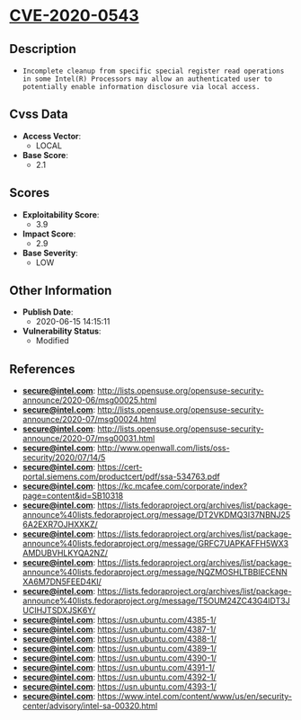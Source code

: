 
# [CVE-2020-0543](http://lists.opensuse.org/opensuse-security-announce/2020-06/msg00025.html)

## Description

- `Incomplete cleanup from specific special register read operations in some Intel(R) Processors may allow an authenticated user to potentially enable information disclosure via local access.`

## Cvss Data

- **Access Vector**:
  - LOCAL
- **Base Score**:
  - 2.1

## Scores

- **Exploitability Score**:
  - 3.9
- **Impact Score**:
  - 2.9
- **Base Severity**:
  - LOW

## Other Information

- **Publish Date**:
  - 2020-06-15 14:15:11
- **Vulnerability Status**:
  - Modified

## References

- **secure@intel.com**: http://lists.opensuse.org/opensuse-security-announce/2020-06/msg00025.html
- **secure@intel.com**: http://lists.opensuse.org/opensuse-security-announce/2020-07/msg00024.html
- **secure@intel.com**: http://lists.opensuse.org/opensuse-security-announce/2020-07/msg00031.html
- **secure@intel.com**: http://www.openwall.com/lists/oss-security/2020/07/14/5
- **secure@intel.com**: https://cert-portal.siemens.com/productcert/pdf/ssa-534763.pdf
- **secure@intel.com**: https://kc.mcafee.com/corporate/index?page=content&id=SB10318
- **secure@intel.com**: https://lists.fedoraproject.org/archives/list/package-announce%40lists.fedoraproject.org/message/DT2VKDMQ3I37NBNJ256A2EXR7OJHXXKZ/
- **secure@intel.com**: https://lists.fedoraproject.org/archives/list/package-announce%40lists.fedoraproject.org/message/GRFC7UAPKAFFH5WX3AMDUBVHLKYQA2NZ/
- **secure@intel.com**: https://lists.fedoraproject.org/archives/list/package-announce%40lists.fedoraproject.org/message/NQZMOSHLTBBIECENNXA6M7DN5FEED4KI/
- **secure@intel.com**: https://lists.fedoraproject.org/archives/list/package-announce%40lists.fedoraproject.org/message/T5OUM24ZC43G4IDT3JUCIHJTSDXJSK6Y/
- **secure@intel.com**: https://usn.ubuntu.com/4385-1/
- **secure@intel.com**: https://usn.ubuntu.com/4387-1/
- **secure@intel.com**: https://usn.ubuntu.com/4388-1/
- **secure@intel.com**: https://usn.ubuntu.com/4389-1/
- **secure@intel.com**: https://usn.ubuntu.com/4390-1/
- **secure@intel.com**: https://usn.ubuntu.com/4391-1/
- **secure@intel.com**: https://usn.ubuntu.com/4392-1/
- **secure@intel.com**: https://usn.ubuntu.com/4393-1/
- **secure@intel.com**: https://www.intel.com/content/www/us/en/security-center/advisory/intel-sa-00320.html
